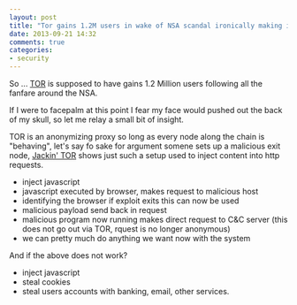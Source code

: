 ```yaml
---
layout: post
title: "Tor gains 1.2M users in wake of NSA scandal ironically making it easier for the NSA"
date: 2013-09-21 14:32
comments: true
categories: 
- security
---
```


So ... [TOR](https://www.torproject.org/) is supposed to have gains 1.2 Million users following all the fanfare around the NSA.

If I were to facepalm at this point I fear my face would pushed out the back of my skull, so let me relay a small bit of insight.

TOR is an anonymizing proxy so long as every node along the chain is "behaving", let's say fo sake for argument somene sets up a malicious exit node, [Jackin' TOR](http://packetstorm.foofus.com/papers/attack/jackin-tor.txt) shows just such a setup used to inject content into http requests.

* inject javascript
* javascript executed by browser, makes request to malicious host
* identifying the browser if exploit exits this can now be used
* malicious payload send back in request
* malicious program now running makes direct request to C&C server (this does not go out via TOR, rquest is no longer anonymous)
* we can pretty much do anything we want now with the system

And if the above does not work?

* inject javascript
* steal cookies
* steal users accounts with banking, email, other services.


 
